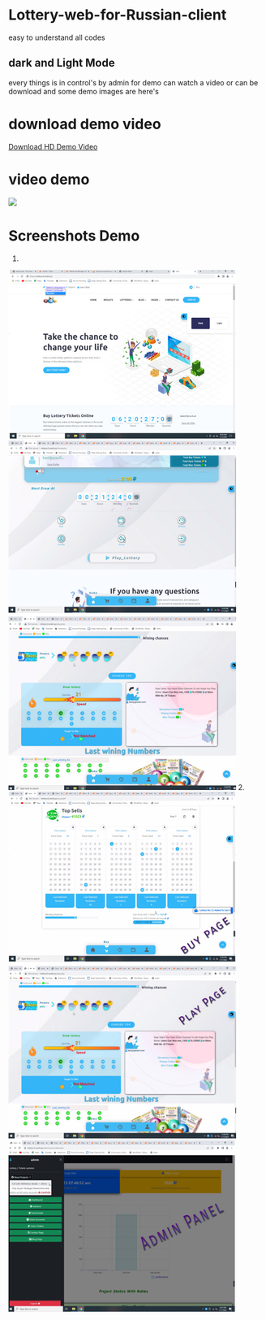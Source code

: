 # Lottery-web-for-Russian-client
easy to understand all codes

## dark and Light Mode
every things is in control's by admin
for demo can watch a video or can be download
and some demo images are here's
# download demo video
<a target="_blank" href="https://www.mediafire.com/file/vybl3rj43krzk8f/km_lottery_720p_30f_20230117_175234.mp4/file"> Download HD Demo Video </a>

# video demo
<img src="https://www.mediafire.com/file/vybl3rj43krzk8f/km_lottery_720p_30f_20230117_175234.mp4/file">

# Screenshots Demo
1.
<img src='demo 1.jpg'>
2.
<img src="demo 2.jpg">


